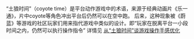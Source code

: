 “土狼时间”（coyote time）是平台动作游戏中的术语，来源于经典动画片《乐一通》，片中coyote等角色冲出平台后仍然可以在空中跑。
后来，这种现象被《蔚蓝》等游戏的社区玩家们用来指代游戏中类似的设计。即“玩家在脱离平台一小段时间之内，仍然可以执行操作指令”
详情见 [从“土狼时间”谈游戏操作手感优化](https://game.academy.163.com/course/careerArticle?course=517)

